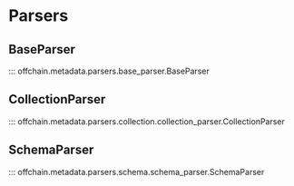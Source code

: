 # Parsers

## BaseParser

::: offchain.metadata.parsers.base_parser.BaseParser

## CollectionParser

::: offchain.metadata.parsers.collection.collection_parser.CollectionParser

## SchemaParser

::: offchain.metadata.parsers.schema.schema_parser.SchemaParser
